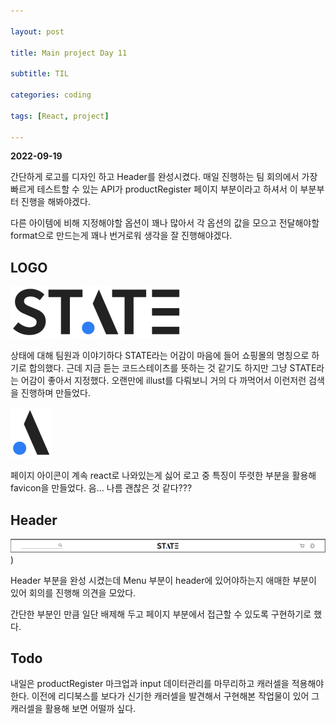 ```yaml
---

layout: post

title: Main project Day 11

subtitle: TIL

categories: coding

tags: [React, project]

---
```

**2022-09-19**

간단하게 로고를 디자인 하고 Header를 완성시켰다. 매일 진행하는 팀 회의에서 가장 빠르게 테스트할 수 있는 API가 productRegister 페이지 부분이라고 하셔서 이 부분부터 진행을 해봐야겠다.

다른 아이템에 비해 지정해야할 옵션이 꽤나 많아서 각 옵션의 값을 모으고 전달해야할 format으로 만드는게 꽤나 번거로워 생각을 잘 진행해야겠다.

## LOGO

![Untitled](/post-img/logo.svg)

상태에 대해 팀원과 이야기하다 STATE라는 어감이 마음에 들어 쇼핑몰의 명칭으로 하기로 합의했다. 근데 지금 듣는 코드스테이츠를 뜻하는 것 같기도 하지만 그냥 STATE라는 어감이 좋아서 지정했다. 오랜만에 illust를 다뤄보니 거의 다 까먹어서 이런저런 검색을 진행하며 만들었다.

![Untitled](/post-img/favicon.svg)

페이지 아이콘이 계속 react로 나와있는게 싫어 로고 중 특징이 뚜렷한 부분을 활용해 favicon을 만들었다. 음… 나름 괜찮은 것 같다???

## Header


![Untitled](/post-img/header.png))

Header 부분을 완성 시켰는데 Menu 부분이 header에 있어야하는지 애매한 부분이 있어 회의를 진행해 의견을 모았다.

간단한 부분인 만큼 일단 배제해 두고 페이지 부분에서 접근할 수 있도록 구현하기로 했다.

## Todo

내일은 productRegister 마크업과 input 데이터관리를 마무리하고 캐러셀을 적용해야한다. 이전에 리디북스를 보다가 신기한 캐러셀을 발견해서 구현해본 작업물이 있어 그 캐러셀을 활용해 보면 어떨까 싶다.